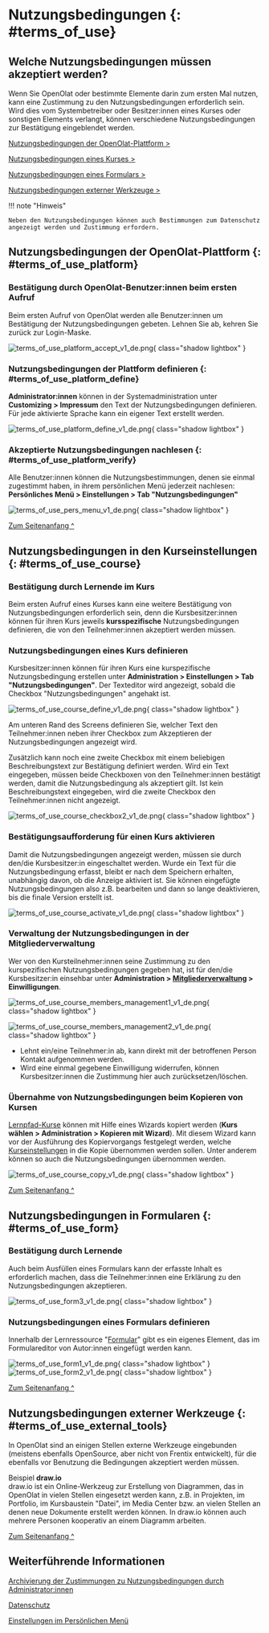 # Nutzungsbedingungen {: #terms_of_use}


## Welche Nutzungsbedingungen müssen akzeptiert werden?

Wenn Sie OpenOlat oder bestimmte Elemente darin zum ersten Mal nutzen, kann eine Zustimmung zu den Nutzungsbedingungen erforderlich sein. Wird dies vom Systembetreiber oder Besitzer:innen eines Kurses oder sonstigen Elements verlangt, können verschiedene Nutzungsbedingungen zur Bestätigung eingeblendet werden.

[Nutzungsbedingungen der OpenOlat-Plattform >](#terms_of_use_platform)

[Nutzungsbedingungen eines Kurses >](#terms_of_use_course)

[Nutzungsbedingungen eines Formulars >](#terms_of_use_form)

[Nutzungsbedingungen externer Werkzeuge >](#terms_of_use_external_tools)

!!! note "Hinweis"

    Neben den Nutzungsbedingungen können auch Bestimmungen zum Datenschutz angezeigt werden und Zustimmung erfordern.


## Nutzungsbedingungen der OpenOlat-Plattform {: #terms_of_use_platform}

### Bestätigung durch OpenOlat-Benutzer:innen beim ersten Aufruf

Beim ersten Aufruf von OpenOlat werden alle Benutzer:innen um Bestätigung der Nutzungsbedingungen gebeten.
Lehnen Sie ab, kehren Sie zurück zur Login-Maske.

![terms_of_use_platform_accept_v1_de.png](assets/terms_of_use_platform_accept_v1_de.png){ class="shadow lightbox" }


### Nutzungsbedingungen der Plattform definieren {: #terms_of_use_platform_define}

**Administrator:innen** können in der Systemadministration unter **Customizing > Impressum** den Text der Nutzungsbedingungen definieren. Für jede aktivierte Sprache kann ein eigener Text erstellt werden.

![terms_of_use_platform_define_v1_de.png](assets/terms_of_use_platform_define_v1_de.png){ class="shadow lightbox" }


### Akzeptierte Nutzungsbedingungen nachlesen {: #terms_of_use_platform_verify}

Alle Benutzer:innen können die Nutzungsbestimmungen, denen sie einmal zugestimmt haben, in ihrem persönlichen Menü jederzeit nachlesen:<br>**Persönliches Menü > Einstellungen > Tab "Nutzungsbedingungen"**

![terms_of_use_pers_menu_v1_de.png](assets/terms_of_use_pers_menu_v1_de.png){ class="shadow lightbox" }

[Zum Seitenanfang ^](#terms_of_use)



## Nutzungsbedingungen in den Kurseinstellungen {: #terms_of_use_course}

### Bestätigung durch Lernende im Kurs

Beim ersten Aufruf eines Kurses kann eine weitere Bestätigung von Nutzungsbedingungen erforderlich sein, denn die Kursbesitzer:innen können für ihren Kurs jeweils **kursspezifische** Nutzungsbedingungen definieren, die von den Teilnehmer:innen akzeptiert werden müssen. 


### Nutzungsbedingungen eines Kurs definieren

Kursbesitzer:innen können für ihren Kurs eine kurspezifische Nutzungsbedingung erstellen unter 
**Administration > Einstellungen > Tab "Nutzungsbedingungen"**. Der Texteditor wird angezeigt, sobald die Checkbox "Nutzungsbedingungen" angehakt ist.

![terms_of_use_course_define_v1_de.png](assets/terms_of_use_course_define_v1_de.png){ class="shadow lightbox" }

Am unteren Rand des Screens definieren Sie, welcher Text den Teilnehmer:innen neben ihrer Checkbox zum Akzeptieren der Nutzungsbedingungen angezeigt wird.

Zusätzlich kann noch eine zweite Checkbox mit einem beliebigen Beschreibungstext zur Bestätigung definiert werden. Wird ein Text eingegeben, müssen beide Checkboxen von den Teilnehmer:innen bestätigt werden, damit die Nutzungsbedingung als akzeptiert gilt. Ist kein Beschreibungstext eingegeben, wird die zweite Checkbox den Teilnehmer:innen nicht angezeigt.

![terms_of_use_course_checkbox2_v1_de.png](assets/terms_of_use_course_checkbox2_v1_de.png){ class="shadow lightbox" }



### Bestätigungsaufforderung für einen Kurs aktivieren

Damit die Nutzungsbedingungen angezeigt werden, müssen sie durch den/die Kursbesitzer:in eingeschaltet werden.
Wurde ein Text für die Nutzungsbedingung erfasst, bleibt er nach dem Speichern erhalten, unabhängig davon, ob die Anzeige aktiviert ist. Sie können eingefügte Nutzungsbedingungen also z.B. bearbeiten und dann so lange deaktivieren, bis die finale Version erstellt ist.

![terms_of_use_course_activate_v1_de.png](assets/terms_of_use_course_activate_v1_de.png){ class="shadow lightbox" }



### Verwaltung der Nutzungsbedingungen in der Mitgliederverwaltung

Wer von den Kursteilnehmer:innen seine Zustimmung zu den kurspezifischen Nutzungsbedingungen gegeben hat, ist für den/die Kursbesitzer:in einsehbar unter **Administration > [Mitgliederverwaltung](../learningresources/Members_management.de.md) > Einwilligungen**. 

![terms_of_use_course_members_management1_v1_de.png](assets/terms_of_use_course_members_management1_v1_de.png){ class="shadow lightbox" }

![terms_of_use_course_members_management2_v1_de.png](assets/terms_of_use_course_members_management2_v1_de.png){ class="shadow lightbox" }

* Lehnt ein/eine Teilnehmer:in ab, kann direkt mit der betroffenen Person Kontakt aufgenommen werden.
* Wird eine einmal gegebene Einwilligung widerrufen, können Kursbesitzer:innen die Zustimmung hier auch zurücksetzen/löschen.


### Übernahme von Nutzungsbedingungen beim Kopieren von Kursen

[Lernpfad-Kurse](../learningresources/Creating_learning_path_courses.de.md) können mit Hilfe eines Wizards kopiert werden (**Kurs wählen > Administration > Kopieren mit Wizard**). Mit diesem Wizard kann vor der Ausführung des Kopiervorgangs festgelegt werden, welche [Kurseinstellungen](../learningresources/Course_Settings.de.md) in die Kopie übernommen werden sollen. Unter anderem können so auch die Nutzungsbedingungen übernommen werden.

![terms_of_use_course_copy_v1_de.png](assets/terms_of_use_course_copy_v1_de.png){ class="shadow lightbox" }

[Zum Seitenanfang ^](#terms_of_use)



## Nutzungsbedingungen in Formularen {: #terms_of_use_form}

### Bestätigung durch Lernende

Auch beim Ausfüllen eines Formulars kann der erfasste Inhalt es erforderlich machen, dass die Teilnehmer:innen eine Erklärung zu den Nutzungsbedingungen akzeptieren. 

![terms_of_use_form3_v1_de.png](assets/terms_of_use_form3_v1_de.png){ class="shadow lightbox" }

### Nutzungsbedingungen eines Formulars definieren

Innerhalb der Lernressource "[Formular](../learningresources/Form_Editor.de.md)" gibt es ein eigenes Element, das im Formulareditor von Autor:innen eingefügt werden kann.

![terms_of_use_form1_v1_de.png](assets/terms_of_use_form1_v1_de.png){ class="shadow lightbox" }
![terms_of_use_form2_v1_de.png](assets/terms_of_use_form2_v1_de.png){ class="shadow lightbox" }


[Zum Seitenanfang ^](#terms_of_use)


## Nutzungsbedingungen externer Werkzeuge {: #terms_of_use_external_tools}

In OpenOlat sind an einigen Stellen externe Werkzeuge eingebunden (meistens ebenfalls OpenSource, aber nicht von Frentix entwickelt), für die ebenfalls vor Benutzung die Bedingungen akzeptiert werden müssen.

Beispiel **draw.io**<br>
    draw.io ist ein Online-Werkzeug zur Erstellung von Diagrammen, das in OpenOlat in vielen Stellen eingesetzt werden kann, z.B. in Projekten, im Portfolio, im Kursbaustein "Datei", im Media Center bzw. an vielen Stellen an denen neue Dokumente erstellt werden können. In draw.io können auch mehrere Personen kooperativ an einem Diagramm arbeiten. 

[Zum Seitenanfang ^](#terms_of_use)


## Weiterführende Informationen

[Archivierung der Zustimmungen zu Nutzungsbedingungen durch Administrator:innen](../../manual_admin/usermanagement/Data_protection.de.md#export-von-benutzerdaten)

[Datenschutz](../../manual_admin/usermanagement/Data_protection.de.md)

[Einstellungen im Persönlichen Menü](../personal_menu/Settings.de.md)

